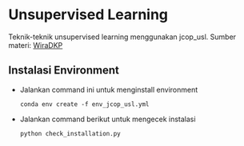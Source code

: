 # Unsupervised Learning

Teknik-teknik unsupervised learning menggunakan jcop_usl. Sumber materi: [WiraDKP](https://github.com/WiraDKP/unsupervised_learning)

## Instalasi Environment

- Jalankan command ini untuk menginstall environment
  ```
  conda env create -f env_jcop_usl.yml
  ```
- Jalankan command berikut untuk mengecek instalasi
  ```
  python check_installation.py
  ```
